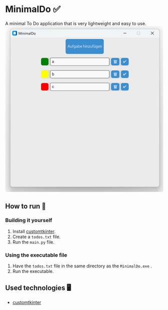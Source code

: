 # MinimalDo ✅
A minimal To Do application that is very lightweight and easy to use. 
![Showcase of the application.](https://github.com/alexiiko/minimaldo/blob/main/showcase.png)
## How to run 🔄
### Building it yourself
1. Install [customtkinter](https://customtkinter.tomschimansky.com/).
2. Create a `todos.txt` file. 
3. Run the `main.py` file. 
### Using the executable file
1. Have the `todos.txt` file in the same directory as the `MinimalDo.exe` .
2. Run the executable.
## Used technologies 🖥️
- [customtkinter](https://customtkinter.tomschimansky.com/)
